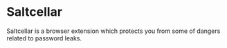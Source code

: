 # Saltcellar

Saltcellar is a browser extension which protects you from some of dangers related to password leaks.
